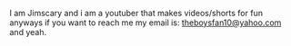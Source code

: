 I am Jimscary and i am a youtuber that
makes videos/shorts for fun anyways 
if you want to reach me my email is:
theboysfan10@yahoo.com and yeah.
